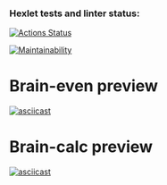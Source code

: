 ### Hexlet tests and linter status:
[![Actions Status](https://github.com/Soawnjaja/frontend-project-lvl1/workflows/hexlet-check/badge.svg)](https://github.com/Soawnjaja/frontend-project-lvl1/actions)

[![Maintainability](https://api.codeclimate.com/v1/badges/c0954d6baaabc6ee4c6c/maintainability)](https://codeclimate.com/github/Soawnjaja/frontend-project-lvl1/maintainability)

# Brain-even preview
[![asciicast](https://asciinema.org/a/8L7RNx2L0en9pFFmt1uIpFyBY.svg)](https://asciinema.org/a/8L7RNx2L0en9pFFmt1uIpFyBY)

# Brain-calc preview
[![asciicast](https://asciinema.org/a/Q8c5Vz1kdXdXLVQwZxKQED5sP.svg)](https://asciinema.org/a/Q8c5Vz1kdXdXLVQwZxKQED5sP)
